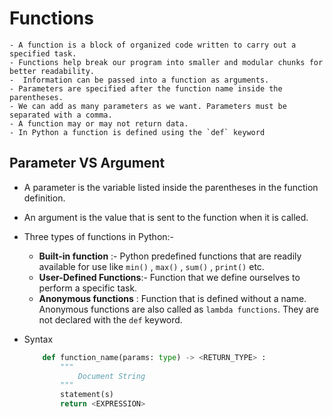 # Functions

    - A function is a block of organized code written to carry out a specified task.
    - Functions help break our program into smaller and modular chunks for better readability.
    -  Information can be passed into a function as arguments.
    - Parameters are specified after the function name inside the parentheses.
    - We can add as many parameters as we want. Parameters must be separated with a comma.
    - A function may or may not return data.
    - In Python a function is defined using the `def` keyword

## Parameter VS Argument
- A parameter is the variable listed inside the parentheses in the function definition.
- An argument is the value that is sent to the function when it is called.
- Three types of functions in Python:-
    - **Built-in function** :- Python predefined functions that are readily available for use like `min()` , `max()` , `sum()` , `print()` etc.
    - **User-Defined Functions**:- Function that we define ourselves to perform a specific task.
    - **Anonymous functions** : Function that is defined without a name. Anonymous functions are
also called as `lambda functions`. They are not declared with the `def` keyword.

- Syntax
    ``` python
        def function_name(params: type) -> <RETURN_TYPE> :
            """
                Document String
            """
            statement(s)
            return <EXPRESSION>
    ```